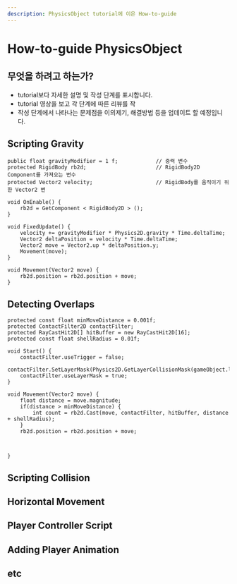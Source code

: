```yaml
---
description: PhysicsObject tutorial에 이은 How-to-guide
---
```


# How-to-guide PhysicsObject

## 무엇을 하려고 하는가?

* tutorial보다 자세한 설명 및 작성 단계를 표시합니다.
* tutorial 영상을 보고 각 단계에 따른 리뷰를 작
* 작성 단계에서 나타나는 문제점을 이의제기, 해결방법 등을 업데이트 할 예정입니다.

## Scripting Gravity

```text
public float gravityModifier = 1 f;            // 중력 변수
protected RigidBody rb2d;                      // RigidBody2D Component를 가져오는 변수
protected Vector2 velocity;                    // RigidBody를 움직이기 위한 Vector2 변

void OnEnable() {
    rb2d = GetComponent < RigidBody2D > ();    
}

void FixedUpdate() {
    velocity += gravityModifier * Physics2D.gravity * Time.deltaTime;
    Vector2 deltaPosition = velocity * Time.deltaTime;
    Vector2 move = Vector2.up * deltaPosition.y;
    Movement(move);
}

void Movement(Vector2 move) {
    rb2d.position = rb2d.position + move;
}
```



## Detecting Overlaps

```text
protected const float minMoveDistance = 0.001f;
protected ContactFilter2D contactFilter;
protected RayCastHit2D[] hitBuffer = new RayCastHit2D[16];
protected const float shellRadius = 0.01f;

void Start() {
    contactFilter.useTrigger = false;
    contactFilter.SetLayerMask(Physics2D.GetLayerCollisionMask(gameObject.layer));
    contactFilter.useLayerMask = true;
}

void Movement(Vector2 move) {
    float distance = move.magnitude;
    if(distance > minMoveDistance) {
        int count = rb2d.Cast(move, contactFilter, hitBuffer, distance + shellRadius);
    }
    rb2d.position = rb2d.position + move;
    
    
    
}
```



## Scripting Collision



## Horizontal Movement



## Player Controller Script



## Adding Player Animation





## etc











#### 






